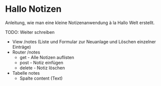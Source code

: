 # Hallo Notizen

Anleitung, wie man eine kleine Notizenanwendung à la Hallo Welt erstellt.

TODO: Weiter schreiben

- View /notes (Liste und Formular zur Neuanlage und Löschen einzelner Einträge)
- Router /notes
    - get - Alle Notizen auflisten
    - post - Notiz einfügen
    - delete - Notiz löschen
- Tabelle notes
    - Spalte content (Text)
